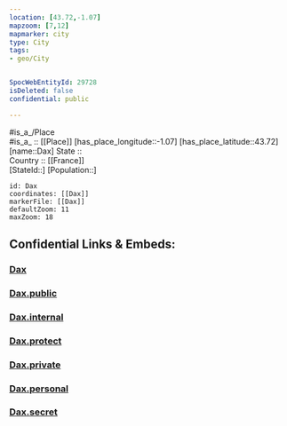 ```yaml
---
location: [43.72,-1.07] 
mapzoom: [7,12] 
mapmarker: city 
type: City
tags:
- geo/City


SpocWebEntityId: 29728
isDeleted: false
confidential: public

---
```

#is_a_/Place  
#is_a_ :: [[Place]] 
[has_place_longitude::-1.07] 
[has_place_latitude::43.72] 
[name::Dax] 
State ::  
Country :: [[France]]  
[StateId::] 
[Population::] 



```leaflet
id: Dax
coordinates: [[Dax]] 
markerFile: [[Dax]] 
defaultZoom: 11 
maxZoom: 18
```


## Confidential Links & Embeds: 

### [Dax](/_Standards/Earth/Continent/Europe/Europe~West/France/regions~France/Nouvelle-Aquitaine/departments~Aquitaine/Landes/communes~Landes/Dax/cities~Dax/Dax.md) 

### [Dax.public](/_public/Earth/Continent/Europe/Europe~West/France/regions~France/Nouvelle-Aquitaine/departments~Aquitaine/Landes/communes~Landes/Dax/cities~Dax/Dax.public.md) 

### [Dax.internal](/_internal/Earth/Continent/Europe/Europe~West/France/regions~France/Nouvelle-Aquitaine/departments~Aquitaine/Landes/communes~Landes/Dax/cities~Dax/Dax.internal.md) 

### [Dax.protect](/_protect/Earth/Continent/Europe/Europe~West/France/regions~France/Nouvelle-Aquitaine/departments~Aquitaine/Landes/communes~Landes/Dax/cities~Dax/Dax.protect.md) 

### [Dax.private](/_private/Earth/Continent/Europe/Europe~West/France/regions~France/Nouvelle-Aquitaine/departments~Aquitaine/Landes/communes~Landes/Dax/cities~Dax/Dax.private.md) 

### [Dax.personal](/_personal/Earth/Continent/Europe/Europe~West/France/regions~France/Nouvelle-Aquitaine/departments~Aquitaine/Landes/communes~Landes/Dax/cities~Dax/Dax.personal.md) 

### [Dax.secret](/_secret/Earth/Continent/Europe/Europe~West/France/regions~France/Nouvelle-Aquitaine/departments~Aquitaine/Landes/communes~Landes/Dax/cities~Dax/Dax.secret.md)

